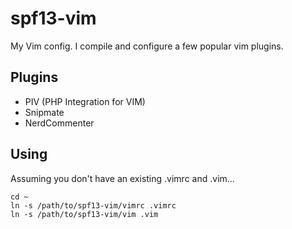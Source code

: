 # spf13-vim

My Vim config.
I compile and configure a few popular vim plugins. 

## Plugins
 * PIV (PHP Integration for VIM)
 * Snipmate
 * NerdCommenter


## Using
Assuming you don't have an existing .vimrc and .vim...

    cd ~
    ln -s /path/to/spf13-vim/vimrc .vimrc
    ln -s /path/to/spf13-vim/vim .vim
